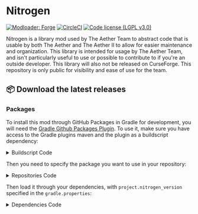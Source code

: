 # Nitrogen
[![Modloader: Forge](https://img.shields.io/badge/mod%20loader-forge-CC974D?style=flat-square)](https://files.minecraftforge.net/net/minecraftforge/forge/)
[![CircleCI](https://circleci.com/gh/The-Aether-Team/Nitrogen/tree/1.19.2-develop.svg?style=shield)](https://app.circleci.com/pipelines/github/The-Aether-Team/Nitrogen?branch=1.19.2-develop)
[![Code license (LGPL v3.0)](https://img.shields.io/badge/code%20license-LGPL%20v3.0-green.svg?style=flat-square)](https://github.com/The-Aether-Team/Nitrogen/blob/1.20.1-develop/LICENSE.txt)

Nitrogen is a library mod used by The Aether Team to abstract code that is usable by both The Aether and The Aether II to allow for easier maintenance and organization. This library is intended for usage by The Aether Team, and isn't particularly useful to use or possible to contribute to if you're an outside developer. This library will also not be released on CurseForge. This repository is only public for visibility and ease of use for the team.

## :package: Download the latest releases
### Packages
To install this mod through GitHub Packages in Gradle for development, you will need the [Gradle Github Packages Plugin](https://github.com/0ffz/gpr-for-gradle). To use it, make sure you have access to the Gradle plugins maven and the plugin as a buildscript dependency:

<details>
<summary> Buildscript Code</summary>

`settings.gradle`
```
pluginManagement {
    repositories {
        gradlePluginPortal()
    }
}
```

`build.gradle`
```
plugins {
    id 'io.github.0ffz.github-packages' version '[1,2)'
}
```

</details>

Then you need to specify the package you want to use in your repository:

<details>
<summary> Repositories Code</summary>

```
repositories {
  ...
  maven githubPackage.invoke("The-Aether-Team/Nitrogen")
}
```

</details>

Then load it through your dependencies, with `project.nitrogen_version` specified in the `gradle.properties`:

<details>
<summary> Dependencies Code</summary>

```
dependencies {
  ...
  implementation fg.deobf("com.aetherteam.nitrogen:nitrogen_internals:${project.nitrogen_version}")
  ...
  jarJar fg.deobf("com.aetherteam.nitrogen:nitrogen_internals:${project.nitrogen_version}") {
    jarJar.ranged(it, "[${project.nitrogen_version},)")
    jarJar.pin(it, "${project.nitrogen_version}")
  }
}
```

</details>

